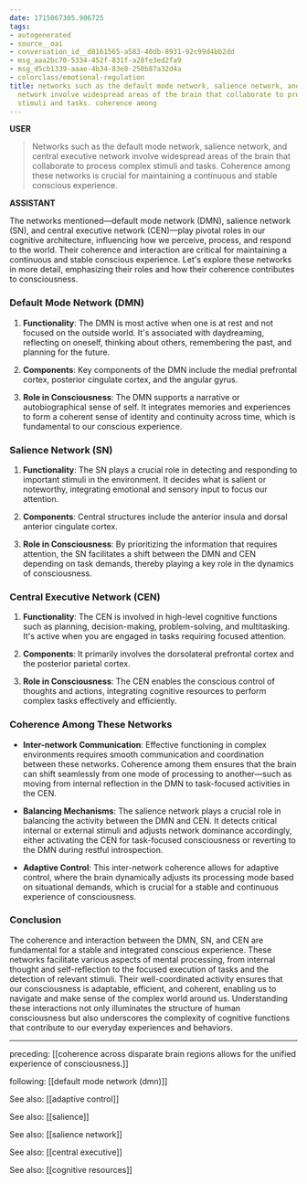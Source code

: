 ```yaml
---
date: 1715067305.906725
tags:
- autogenerated
- source__oai
- conversation_id__d8161565-a583-40db-8931-92c99d4bb2dd
- msg_aaa2bc70-5334-452f-831f-a28fe3ed2fa9
- msg_d5cb1339-aaae-4b34-83e8-250b87a32d4a
- colorclass/emotional-regulation
title: networks such as the default mode network, salience network, and central executive
  network involve widespread areas of the brain that collaborate to process complex
  stimuli and tasks. coherence among
---
```


**USER**

> Networks such as the default mode network, salience network, and central executive network involve widespread areas of the brain that collaborate to process complex stimuli and tasks. Coherence among these networks is crucial for maintaining a continuous and stable conscious experience.


**ASSISTANT**

The networks mentioned—default mode network (DMN), salience network (SN), and central executive network (CEN)—play pivotal roles in our cognitive architecture, influencing how we perceive, process, and respond to the world. Their coherence and interaction are critical for maintaining a continuous and stable conscious experience. Let's explore these networks in more detail, emphasizing their roles and how their coherence contributes to consciousness.

### Default Mode Network (DMN)

1. **Functionality**: The DMN is most active when one is at rest and not focused on the outside world. It's associated with daydreaming, reflecting on oneself, thinking about others, remembering the past, and planning for the future.

2. **Components**: Key components of the DMN include the medial prefrontal cortex, posterior cingulate cortex, and the angular gyrus.

3. **Role in Consciousness**: The DMN supports a narrative or autobiographical sense of self. It integrates memories and experiences to form a coherent sense of identity and continuity across time, which is fundamental to our conscious experience.

### Salience Network (SN)

1. **Functionality**: The SN plays a crucial role in detecting and responding to important stimuli in the environment. It decides what is salient or noteworthy, integrating emotional and sensory input to focus our attention.

2. **Components**: Central structures include the anterior insula and dorsal anterior cingulate cortex.

3. **Role in Consciousness**: By prioritizing the information that requires attention, the SN facilitates a shift between the DMN and CEN depending on task demands, thereby playing a key role in the dynamics of consciousness.

### Central Executive Network (CEN)

1. **Functionality**: The CEN is involved in high-level cognitive functions such as planning, decision-making, problem-solving, and multitasking. It's active when you are engaged in tasks requiring focused attention.

2. **Components**: It primarily involves the dorsolateral prefrontal cortex and the posterior parietal cortex.

3. **Role in Consciousness**: The CEN enables the conscious control of thoughts and actions, integrating cognitive resources to perform complex tasks effectively and efficiently.

### Coherence Among These Networks

- **Inter-network Communication**: Effective functioning in complex environments requires smooth communication and coordination between these networks. Coherence among them ensures that the brain can shift seamlessly from one mode of processing to another—such as moving from internal reflection in the DMN to task-focused activities in the CEN.

- **Balancing Mechanisms**: The salience network plays a crucial role in balancing the activity between the DMN and CEN. It detects critical internal or external stimuli and adjusts network dominance accordingly, either activating the CEN for task-focused consciousness or reverting to the DMN during restful introspection.

- **Adaptive Control**: This inter-network coherence allows for adaptive control, where the brain dynamically adjusts its processing mode based on situational demands, which is crucial for a stable and continuous experience of consciousness.

### Conclusion

The coherence and interaction between the DMN, SN, and CEN are fundamental for a stable and integrated conscious experience. These networks facilitate various aspects of mental processing, from internal thought and self-reflection to the focused execution of tasks and the detection of relevant stimuli. Their well-coordinated activity ensures that our consciousness is adaptable, efficient, and coherent, enabling us to navigate and make sense of the complex world around us. Understanding these interactions not only illuminates the structure of human consciousness but also underscores the complexity of cognitive functions that contribute to our everyday experiences and behaviors.


---

preceding: [[coherence across disparate brain regions allows for the unified experience of consciousness.]]  


following: [[default mode network (dmn)]]

See also: [[adaptive control]]


See also: [[salience]]


See also: [[salience network]]


See also: [[central executive]]


See also: [[cognitive resources]]